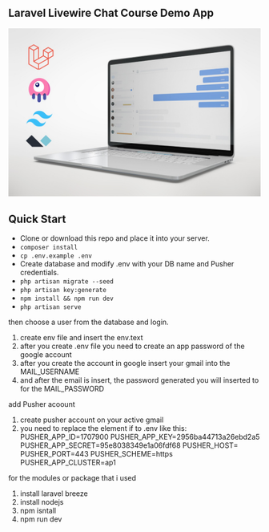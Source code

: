 ## Laravel Livewire Chat Course Demo App

![./cover.jpeg](/cover.jpeg)

## Quick Start

-   Clone or download this repo and place it into your server.
-   `composer install `
-   `cp .env.example .env `
-   Create database and modify .env with your DB name and Pusher credentials.
-   `php artisan migrate --seed`
-   `php artisan key:generate`
-   `npm install && npm run dev`
-   `php artisan serve`

then choose a user from the database and login.

1. create env file and insert the env.text
2. after you create .env file you need to create an app password of the google account
3. after you create the account in google insert your gmail into the MAIL_USERNAME
4. and after the email is insert, the password generated you will inserted to for the MAIL_PASSWORD

add Pusher acoount

1. create pusher account on your active gmail
2. you need to replace the element if to .env like this:
   PUSHER_APP_ID=1707900
   PUSHER_APP_KEY=2956ba44713a26ebd2a5
   PUSHER_APP_SECRET=95e8038349e1a06fdf68
   PUSHER_HOST=
   PUSHER_PORT=443
   PUSHER_SCHEME=https
   PUSHER_APP_CLUSTER=ap1

for the modules or package that i used

1. install laravel breeze
2. install nodejs
3. npm isntall
4. npm run dev
